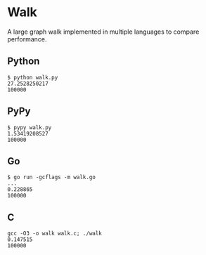 # Walk #

A large graph walk implemented in multiple languages to compare performance.

## Python ##

    $ python walk.py
    27.2528250217
    100000

## PyPy ##

    $ pypy walk.py
    1.53419208527
    100000

## Go ##

    $ go run -gcflags -m walk.go
    ...
    0.228865
    100000

## C ##

    gcc -O3 -o walk walk.c; ./walk
    0.147515
    100000
